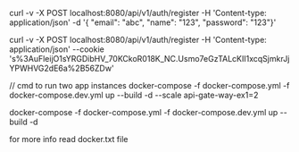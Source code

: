  curl -v -X POST localhost:8080/api/v1/auth/register -H 'Content-type: application/json'  -d '{ "email": "abc", "name": "123", "password": "123"}'


  curl -v -X POST localhost:8080/api/v1/auth/register -H 'Content-type: application/json' --cookie 's%3AuFleijO1sYRGDibHV_70KCkoR018K_NC.Usmo7eGzTALcKII1xcqSjmkrJjYPWHVG2dE6a%2B56ZDw'

// cmd to run two app instances
  docker-compose -f docker-compose.yml -f docker-compose.dev.yml up --build -d --scale api-gate-way-ex1=2

  docker-compose -f docker-compose.yml -f docker-compose.dev.yml up --build -d

for more info read docker.txt file
  
